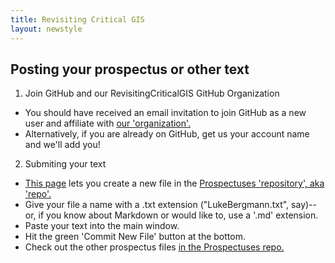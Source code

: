 ```yaml
---
title: Revisiting Critical GIS
layout: newstyle
---
```

## Posting your prospectus or other text

1. Join GitHub and our RevisitingCriticalGIS GitHub Organization
 * You should have received an email invitation to join GitHub as a new user and affiliate with [our 'organization'.](https://github.com/RevisitingCriticalGIS/)
 * Alternatively, if you are already on GitHub, get us your account name and we'll add you!
2. Submiting your text
 * [This page](https://github.com/RevisitingCriticalGIS/Prospectuses/new/master) lets you create a new file in the [Prospectuses 'repository', aka 'repo'.](https://github.com/RevisitingCriticalGIS/Prospectuses/)
 * Give your file a name with a .txt extension ("LukeBergmann.txt", say)--or, if you know about Markdown or would like to, use a '.md' extension.
 * Paste your text into the main window.
 * Hit the green 'Commit New File' button at the bottom.
 * Check out the other prospectus files [in the Prospectuses repo.](https://github.com/RevisitingCriticalGIS/Prospectuses)

